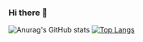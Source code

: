 ### Hi there 👋

<!--
**lifepassion/lifepassion** is a ✨ _special_ ✨ repository because its `README.md` (this file) appears on your GitHub profile.

Here are some ideas to get you started:

- 🔭 I’m currently working on ...
- 🌱 I’m currently learning ...
- 👯 I’m looking to collaborate on ...
- 🤔 I’m looking for help with ...
- 💬 Ask me about ...
- 📫 How to reach me: ...
- 😄 Pronouns: ...
- ⚡ Fun fact: ...
-->
![Anurag's GitHub stats](https://github-readme-stats.vercel.app/api?username=lifepassion&count_private=true&show_icons=true&include_all_commits=true&theme=nord)
[![Top Langs](https://github-readme-stats.vercel.app/api/top-langs/?username=lifepassion)](https://github.com/anuraghazra/github-readme-stats)
